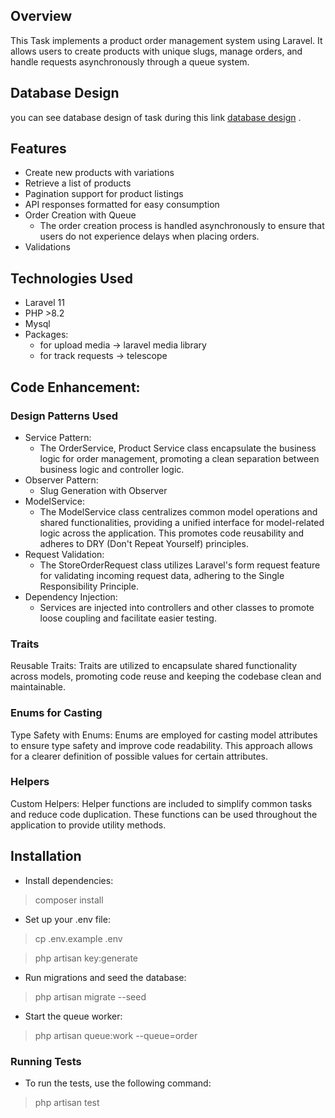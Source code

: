 ## Overview
This Task implements a product order management system using Laravel. It allows users to create products with unique slugs, manage orders, and handle requests asynchronously through a queue system.

## Database Design
you can see database design of task during this link [database design](https://drawsql.app/teams/reham/diagrams/producttask) .

## Features
- Create new products with variations
- Retrieve a list of products
- Pagination support for product listings
- API responses formatted for easy consumption
- Order Creation with Queue
  - The order creation process is handled asynchronously to ensure that users do not experience delays when placing orders. 
- Validations

## Technologies Used
- Laravel 11
- PHP >8.2
- Mysql
- Packages:
  - for upload media -> laravel media library
  - for track requests -> telescope

## Code Enhancement:

### Design Patterns Used

- Service Pattern:
  - The OrderService, Product Service class encapsulate the business logic for order management, promoting a clean separation between business logic and controller logic.
- Observer Pattern:
  - Slug Generation with Observer
- ModelService:
  - The ModelService class centralizes common model operations and shared functionalities, providing a unified interface for model-related logic across the application. This promotes code reusability and adheres to DRY (Don't Repeat Yourself) principles.
- Request Validation:
  - The StoreOrderRequest class utilizes Laravel's form request feature for validating incoming request data, adhering to the Single Responsibility Principle.
- Dependency Injection:
  - Services are injected into controllers and other classes to promote loose coupling and facilitate easier testing.

### Traits
Reusable Traits: Traits are utilized to encapsulate shared functionality across models, promoting code reuse and keeping the codebase clean and maintainable.
### Enums for Casting
Type Safety with Enums: Enums are employed for casting model attributes to ensure type safety and improve code readability. This approach allows for a clearer definition of possible values for certain attributes.
### Helpers
Custom Helpers: Helper functions are included to simplify common tasks and reduce code duplication. These functions can be used throughout the application to provide utility methods.


## Installation

- Install dependencies:
> composer install

- Set up your .env file:
> cp .env.example .env 

> php artisan key:generate

- Run migrations and seed the database:
> php artisan migrate --seed

- Start the queue worker:
> php artisan queue:work --queue=order

### Running Tests
- To run the tests, use the following command:
> php artisan test
